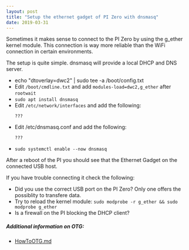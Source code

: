 ```yaml
---
layout: post
title: "Setup the ethernet gadget of PI Zero with dnsmasq"
date: 2019-03-31
---
```


Sometimes it makes sense to connect to the PI Zero by using the g_ether kernel module. This
connection is way more reliable than the WiFi connection in certain environments.

The setup is quite simple. dnsmasq will provide a local DHCP and DNS server.

- echo "dtoverlay=dwc2" | sudo tee -a /boot/config.txt 
- Edit `/boot/cmdline.txt` and add `modules-load=dwc2,g_ether` after `rootwait`
- `sudo apt install dnsmasq`
- Edit `/etc/network/interfaces` and add the following:
  ```
  ???
  ```
- Edit /etc/dnsmasq.conf and add the following:
  ```
  ???
  ```
- `sudo systemctl enable --now dnsmasq`

After a reboot of the PI you should see that the Ethernet Gadget on the connected USB host.

If you have trouble connecting it check the following:
- Did you use the correct USB port on the PI Zero? Only one offers the possiblity to transfere data.
- Try to reload the kernel module: `sudo modprobe -r g_ether && sudo modprobe g_ether`
- Is a firewall on the PI blocking the DHCP client?


##### Additional information on OTG:

- [HowToOTG.md](https://gist.github.com/gbaman/50b6cca61dd1c3f88f41)


